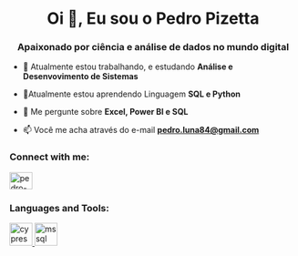 <h1 align="center">Oi 👋, Eu sou o Pedro Pizetta</h1>
<h3 align="center">Apaixonado por ciência e análise de dados no mundo digital</h3>

- 🔭 Atualmente estou trabalhando, e estudando **Análise e Desenvovimento de Sistemas**

- 🌱Atualmente estou aprendendo Linguagem **SQL e Python**

- 💬 Me pergunte sobre **Excel, Power BI e SQL**

- 📫 Você me acha através do e-mail **pedro.luna84@gmail.com**

<h3 align="left">Connect with me:</h3>
<p align="left">
<a href="https://linkedin.com/in/pedro-pizetta-47510760" target="blank"><img align="center" src="https://raw.githubusercontent.com/rahuldkjain/github-profile-readme-generator/master/src/images/icons/Social/linked-in-alt.svg" alt="pedro-pizetta-47510760" height="30" width="40" /></a>
</p>

<h3 align="left">Languages and Tools:</h3>
<p align="left"> <a href="https://www.cypress.io" target="_blank" rel="noreferrer"> <img src="https://raw.githubusercontent.com/simple-icons/simple-icons/6e46ec1fc23b60c8fd0d2f2ff46db82e16dbd75f/icons/cypress.svg" alt="cypress" width="40" height="40"/> </a> <a href="https://www.microsoft.com/en-us/sql-server" target="_blank" rel="noreferrer"> <img src="https://www.svgrepo.com/show/303229/microsoft-sql-server-logo.svg" alt="mssql" width="40" height="40"/> </a> </p>

